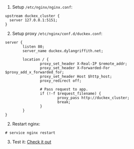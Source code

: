 1. Setup `/etc/nginx/nginx.conf`:
```
upstream duckex_cluster {
  server 127.0.0.1:5151;
}
```

2. Setup proxy `/etc/nginx/conf.d/duckex.conf`:

```
server {
        listen 80;
        server_name duckex.dylangriffith.net;

        location / {
                proxy_set_header X-Real-IP $remote_addr;
                proxy_set_header X-Forwarded-For $proxy_add_x_forwarded_for;
                proxy_set_header Host $http_host;
                proxy_redirect off;

                # Pass request to app.
                if (!-f $request_filename) {
                        proxy_pass http://duckex_cluster;
                        break;
                }
        }
}
```
2. Restart nginx:
```
# service nginx restart
```
3. Test it:
[Check it out](http://duckex.dylangriffith.net)
